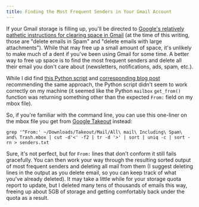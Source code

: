 ```yaml
---
title: Finding the Most Frequent Senders in Your Gmail Account
---
```

If your Gmail storage is filling up, you'll be directed to [Google's relatively pathetic instructions for clearing space in Gmail](https://support.google.com/drive/answer/6374270?hl=en) (at the time of this writing, those are "delete emails in Spam" and "delete emails with large attachments"). While that may free up a small amount of space, it's unlikely to make much of a dent if you've been using Gmail for some time. A better way to free up space is to find the most frequent senders and delete all their email you don't care about (newsletters, notifications, ads, spam, etc.).

While I did find [this Python script](https://github.com/adipasquale/mbox-sender-frequency) and [corresponding blog post](https://blog.dipasquale.fr/en/2018/12/02/leave-gmail-in-10-steps/) recommending the same approach, the Python script didn't seem to work correctly on my machine (it seemed like the Python `mailbox` `get_from()` function was returning something other than the expected `From:` field on my mbox file).

So, if you're familiar with the command line, you can use this one-liner on the mbox file you get from [Google Takeout](https://takeout.google.com/) instead:

    grep '^From:' ~/Downloads/Takeout/Mail/All\ mail\ Including\ Spam\ and\ Trash.mbox | cut -d'<' -f2 | tr -d '>' | sort | uniq -c | sort -rn > senders.txt

Sure, it's not perfect, but for `From:` lines that don't conform it still fails gracefully. You can then work your way through the resulting sorted output of most frequent senders and deleting all mail from them (I suggest deleting lines in the output as you delete email, so you can keep track of what you've already deleted). It may take a little while for your storage quota report to update, but I deleted many tens of thousands of emails this way, freeing up about 5GB of storage and getting comfortably back under the quota as a result.
